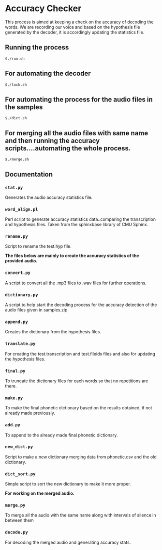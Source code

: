 # Accuracy Checker

This process is aimed at keeping a check on the accuracy of decoding the words. We are recording our voice and based on the hypothesis file generated by the decoder, it is accordingly updating the statistics file.

## Running the process

```
$./run.sh
```

## For automating the decoder

```
$./lock.sh
```

## For automating the process for the audio files in the samples

```
$./dict.sh
```

## For merging all the audio files with same name and then running the accuracy scripts....automating the whole process.

```
$./merge.sh
```

## Documentation

### `stat.py`

Generates the audio accuracy statistics file.

### `word_align.pl`

Perl script to generate accuracy statistics data..comparing the transcription and hypothesis files.
Taken from the sphinxbase library of CMU Sphinx.

### `rename.py`

Script to rename the test.hyp file.

**The files below are mainly to create the accuracy statistics of the provided audio.**

### `convert.py`

A script to convert all the .mp3 files to .wav files for further operations. 

### `dictionary.py`

A script to help start the decoding process for the accuracy detection of the audio files given in samples.zip

### `append.py`

Creates the dictionary from the hypothesis files.

### `translate.py`

For creating the test.transcription and test.fileids files and also for updating the hypothesis files.

### `final.py`

To truncate the dictionary files for each words so that no repetitions are there.

### `make.py`

To make the final phonetic dictionary based on the results obtained, if not already made previously.

### `add.py`

To append to the already made final phonetic dictionary.

### `new_dict.py`

Script to make a new dictionary merging data from phonetic.csv and the old dictionary.

### `dict_sort.py`

Simple script to sort the new dictionary to make it more proper.

**For working on the merged audio.**

### `merge.py`

To merge all the audio with the same name along with intervals of silence in between them

### `decode.py`

For decoding the merged audio and generating accuracy stats.


